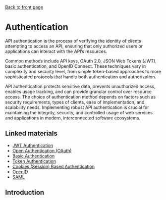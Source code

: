 [Back to front page](topics/backend-software-engineering/backend-software-engineering.md)

# Authentication

API authentication is the process of verifying the identity of clients attempting to access an API, ensuring that only authorized users or applications can interact with the API’s resources.

Common methods include API keys, OAuth 2.0, JSON Web Tokens (JWT), basic authentication, and OpenID Connect. These techniques vary in complexity and security level, from simple token-based approaches to more sophisticated protocols that handle both authentication and authorization.

API authentication protects sensitive data, prevents unauthorized access, enables usage tracking, and can provide granular control over resource access. The choice of authentication method depends on factors such as security requirements, types of clients, ease of implementation, and scalability needs. Implementing robust API authentication is crucial for maintaining the integrity, security, and controlled usage of web services and applications in modern, interconnected software ecosystems.

## Linked materials

- [JWT Authentication](jwt.md)
- [Open Authentication (OAuth)](oauth.md)
- [Basic Authentication](basic-auth.md)
- [Token Authentication](token-authentication.md)
- [Cookies (Session) Based Authentication](cookie-based-auth.md)
- [OpenID](openid.md)
- [SAML](saml.md)

## Introduction

